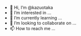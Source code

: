 - 👋 Hi, I’m @kazuotaka
- 👀 I’m interested in ...
- 🌱 I’m currently learning ...
- 💞️ I’m looking to collaborate on ...
- 📫 How to reach me ...

<!---
kazuotaka/kazuotaka is a ✨ special ✨ repository because its `README.md` (this file) appears on your GitHub profile.
You can click the Preview link to take a look at your changes.
--->
